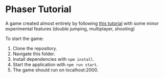 # Phaser Tutorial

A game created almost entirely by following [this tutorial](https://phaser.io/tutorials/making-your-first-phaser-3-game/index) with some minor experimental features (double jumping, multiplayer, shooting)

To start the game:

1) Clone the repository.
2) Navigate this folder.
5) Install dependencies with `npm install`.
6) Start the application with `npm run start`.
5) The game should run on localhost:2000.
